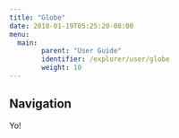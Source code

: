 ```yaml
---
title: "Globe"
date: 2018-01-19T05:25:20-08:00
menu:
  main:
        parent: "User Guide"
        identifier: /explorer/user/globe
        weight: 10
---
```


## Navigation 

Yo!